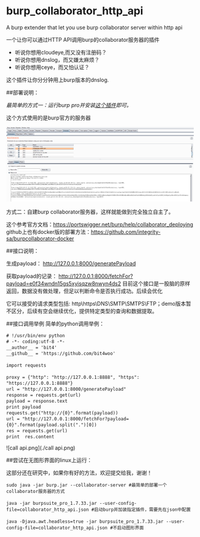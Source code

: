 # burp_collaborator_http_api

A burp extender that let you use burp collaborator server within http api

一个让你可以通过HTTP API调用burp的collaborator服务器的插件


- 听说你想用cloudeye,而又没有注册码？
- 听说你想用dnslog，而又嫌太麻烦？
- 听说你想用ceye，而又怕认证？

这个插件让你分分钟用上burp版本的dnslog.


##部署说明：

*最简单的方式一：运行burp pro并安装[这个插件](https://github.com/bit4woo/burp_collaborator_http_api/releases/latest)即可。*

这个方式使用的是burp官方的服务器

![install.png](./install.png)




方式二：自建burp collaborator服务器，这样就能做到完全独立自主了。

这个参考官方文档：https://portswigger.net/burp/help/collaborator_deploying
github上也有docker版的部署方法：https://github.com/integrity-sa/burpcollaborator-docker



##接口说明：

生成payload：
http://127.0.0.1:8000/generatePayload

获取payload的记录：
http://127.0.0.1:8000/fetchFor?payload=e0f34wndn15gs5xyisqzw8nwyn4ds2
目前这个接口是一股脑的原样返回，数据没有做处理，但足以判断命令是否执行成功。后续会优化


它可以接受的请求类型包括: http\https\DNS\SMTP\SMTPS\FTP；demo版本暂不区分，后续有空会继续优化，提供特定类型的查询和数据提取。



##接口调用举例
简单的python调用举例：
```
# !/usr/bin/env python
# -*- coding:utf-8 -*-
__author__ = 'bit4'
__github__ = 'https://github.com/bit4woo'

import requests

proxy = {"http": "http://127.0.0.1:8888", "https": "https://127.0.0.1:8888"}
url = "http://127.0.0.1:8000/generatePayload"
response = requests.get(url)
payload = response.text
print payload
requests.get("http://{0}".format(payload))
url = "http://127.0.0.1:8000/fetchFor?payload={0}".format(payload.split(".")[0])
res = requests.get(url)
print  res.content

```
![call api.png](./call api.png)





##尝试在无图形界面的linux上运行：

这部分还在研究中，如果你有好的方法，欢迎提交给我，谢谢！

```
sudo java -jar burp.jar --collaborator-server #最简单的部署一个collaborator服务器的方式

java -jar burpsuite_pro_1.7.33.jar --user-config-file=collaborator_http_api.json #启动burp并加装指定插件，需要先在json中配置

java -Djava.awt.headless=true -jar burpsuite_pro_1.7.33.jar --user-config-file=collaborator_http_api.json #不启动图形界面


```

